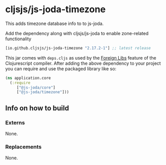 # cljsjs/js-joda-timezone


This adds timezone database info to to js-joda.

Add the dependency along with cljsjs/js-joda to enable zone-related functionality

[](dependency)
```clojure
[io.github.cljsjs/js-joda-timezone "2.17.2-1"] ;; latest release
```
[](/dependency)

This jar comes with `deps.cljs` as used by the [Foreign Libs][flibs] feature
of the Clojurescript compiler. After adding the above dependency to your project
you can require and use the packaged library like so:

```clojure
(ns application.core
  (:require
     ["@js-joda/core"]
     ["@js-joda/timezone"]))

```

## Info on how to build

### Externs

None.

### Replacements

None.

[flibs]: https://github.com/clojure/clojurescript/wiki/Foreign-Dependencies
